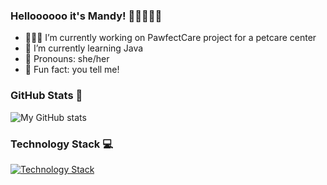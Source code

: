 ### Helloooooo it's Mandy! 👩🏻‍🦳🐺🌔


- 👩🏻‍💻 I’m currently working on PawfectCare project for a petcare center
- 🌱 I’m currently learning Java
- 🌸 Pronouns: she/her
- 🌚 Fun fact: you tell me!

### GitHub Stats 👀
![My GitHub stats](https://github-readme-stats.vercel.app/api?username=amandi-udawatta&show_icons=true&theme=dark)

### Technology Stack 💻
[![Technology Stack](https://skillicons.dev/icons?i=html,css,js,python,c,php,react,expressjs,nodejs,mysql,mongodb)](https://skillicons.dev)
